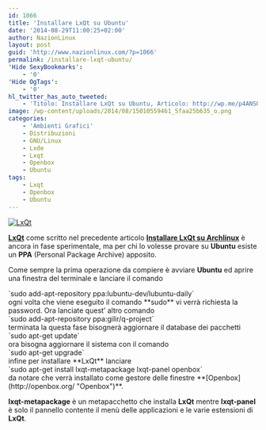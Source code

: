 ```yaml
---
id: 1066
title: 'Installare LxQt su Ubuntu'
date: '2014-08-29T11:00:25+02:00'
author: NazionLinux
layout: post
guid: 'http://www.nazionlinux.com/?p=1066'
permalink: /installare-lxqt-ubuntu/
'Hide SexyBookmarks':
    - '0'
'Hide OgTags':
    - '0'
hl_twitter_has_auto_tweeted:
    - 'Titolo: Installare LxQt su Ubuntu, Articolo: http://wp.me/p4ANSQ-hc'
image: /wp-content/uploads/2014/08/15010559461_5faa25b635_o.png
categories:
    - 'Ambienti Grafici'
    - Distribuzioni
    - GNU/Linux
    - Lxde
    - Lxqt
    - Openbox
    - Ubuntu
tags:
    - Lxqt
    - Openbox
    - Ubuntu
---
```


[![LxQt](https://i0.wp.com/farm6.staticflickr.com/5584/15010559461_5faa25b635_o.png?resize=610%2C300 "LxQt")](http://www.flickr.com/photos/12418137@N07/15010559461/ "LxQt")

**[LxQt](http://lxqt.org/ "LxQt")** come scritto nel precedente articolo **[Installare LxQt su Archlinux](http://www.nazionlinux.com/installare-lxqt-su-archlinux/ "Installare LxQt su Archlinux")** è ancora in fase sperimentale, ma per chi lo volesse provare su **Ubuntu** esiste un **PPA** (Personal Package Archive) apposito.

Come sempre la prima operazione da compiere è avviare **Ubuntu** ed aprire una finestra del terminale e lanciare il comando

<div class="wp-terminal">`sudo add-apt-repository ppa:lubuntu-dev/lubuntu-daily`</div>ogni volta che viene eseguito il comando **sudo** vi verrà richiesta la password.  
Ora lanciate quest’ altro comando

<div class="wp-terminal">`sudo add-apt-repository ppa:gilir/q-project`</div>terminata la questa fase bisognerà aggiornare il database dei pacchetti

<div class="wp-terminal">`sudo apt-get update`</div>ora bisogna aggiornare il sistema con il comando

<div class="wp-terminal">`sudo apt-get upgrade`</div>infine per installare **LxQt** lanciare

<div class="wp-terminal">`sudo apt-get install lxqt-metapackage lxqt-panel openbox`</div>da notare che verrà installato come gestore delle finestre **[Openbox](http://openbox.org/ "Openbox")**.

**lxqt-metapackage** è un metapacchetto che installa **LxQt** mentre **lxqt-panel** è solo il pannello contente il menù delle applicazioni e le varie estensioni di **LxQt**.